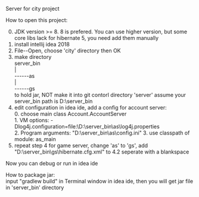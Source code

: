 Server for city project

How to open this project:  

  0. JDK version >= 8. 8 is prefered. You can use higher version, but some core libs lack for hibernate 5, you need add them manually
  1. install intellij idea 2018
  2. File--Open, choose 'city' directory then OK
  3. make directory  
    server_bin  
        |  
        ------as  
        |  
        ------gs  
    to hold jar, NOT make it into git contorl directory 'server'
    assume your server_bin path is D:\server_bin
  4. edit configuration in idea ide, add a config for account server:  
    0. choose main class Account.AccountServer  
    1. VM options: -Dlog4j.configuration=file:\D:\server_bin\as\log4j.properties  
    2. Program arguments: "D:\server_bin\as\config.ini"
    3. use classpath of module: as_main  
  5. repeat step 4 for game server, change 'as' to 'gs', add "D:\server_bin\gs\hibernate.cfg.xml" to 4.2 seperate with a blankspace
  
  Now you can debug or run in idea ide
  
  
How to package jar:  
input "gradlew build" in Terminal window in idea ide, then you will get jar file in 'server_bin' directory
 
